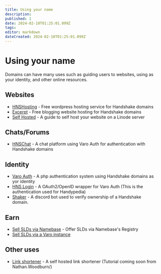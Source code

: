 ```yaml
---
title: Using your name
description: 
published: 1
date: 2024-02-10T01:25:01.099Z
tags: 
editor: markdown
dateCreated: 2024-02-10T01:25:01.099Z
---
```


# Using your name

Domains can have many uses such as guiding users to websites, using as your identity, and other online resources.



## Websites
- [HNSHosting](/hnshosting) - Free wordpress hosting service for Handshake domains
- [Excerpt](/excerpt) - Free blogging website hosting for Handshake domains
- [Self Hosted](https://l.woodburn.au/website) - A guide to self host your website on a Linode server


## Chats/Forums
- [HNSChat](https://hns.chat) - A chat platform using Varo Auth for authentication with Handshake domains



## Identity
- [Varo Auth](https://auth.varo.domains/implement) - A php authentication system using Handshake domains as yor identity
- [HNS Login](https://login.hns.au) - A OAuth2/OpenID wrapper for Varo Auth (This is the authentication used for Handypedia)
- [Shaker](/shaker) - A discord bot used to verify ownership of a Handshake domain.

## Earn
- [Sell SLDs via Namebase](https://www.namebase.io/registry) - Offer SLDs via Namebase's Registry
- [Sell SLDs via a Varo instance](/dns_hosting#varo)



## Other uses
- [Link shortener](https://linkr) - A self hosted link shortener (Tutorial coming soon from Nathan.Woodburn/)
